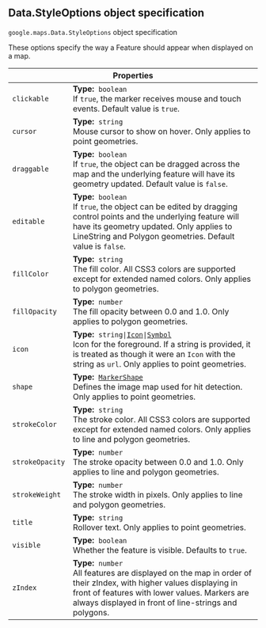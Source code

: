 <h2 id="Data.StyleOptions"> Data.StyleOptions object specification </h2><p>
<code><span itemprop="path">google.maps</span>.<span itemprop="name">Data.StyleOptions</span></code>
object specification
</p><p>These options specify the way a Feature should appear when displayed on a map.</p><div class="devsite-table-wrapper"><table class="properties responsive" summary="interface Data.StyleOptions - Properties">
<thead>
<tr><th colspan="2">Properties</th>
</tr></thead>
<tbody>
<tr>
<td><code><span>clickable</span></code></td>
<td><div><strong>Type:</strong>&nbsp; <code>boolean</code></div>
<div class="desc">If <code>true</code>, the marker receives mouse and touch events. Default value is <code>true</code>.</div></td>
</tr>
<tr>
<td><code><span>cursor</span></code></td>
<td><div><strong>Type:</strong>&nbsp; <code>string</code></div>
<div class="desc">Mouse cursor to show on hover. Only applies to point geometries.</div></td>
</tr>
<tr>
<td><code><span>draggable</span></code></td>
<td><div><strong>Type:</strong>&nbsp; <code>boolean</code></div>
<div class="desc">If <code>true</code>, the object can be dragged across the map and the underlying feature will have its geometry updated. Default value is <code>false</code>.</div></td>
</tr>
<tr>
<td><code><span>editable</span></code></td>
<td><div><strong>Type:</strong>&nbsp; <code>boolean</code></div>
<div class="desc">If <code>true</code>, the object can be edited by dragging control points and the underlying feature will have its geometry updated. Only applies to LineString and Polygon geometries. Default value is <code>false</code>.</div></td>
</tr>
<tr>
<td><code><span>fillColor</span></code></td>
<td><div><strong>Type:</strong>&nbsp; <code>string</code></div>
<div class="desc">The fill color. All CSS3 colors are supported except for extended named colors. Only applies to polygon geometries.</div></td>
</tr>
<tr>
<td><code><span>fillOpacity</span></code></td>
<td><div><strong>Type:</strong>&nbsp; <code>number</code></div>
<div class="desc">The fill opacity between 0.0 and 1.0. Only applies to polygon geometries.</div></td>
</tr>
<tr>
<td><code><span>icon</span></code></td>
<td><div><strong>Type:</strong>&nbsp; <code>string|<a href="https://github.com/amenadiel/google-maps-documentation/blob/master/docs/Icon.md">Icon</a>|<a href="https://github.com/amenadiel/google-maps-documentation/blob/master/docs/Symbol.md">Symbol</a></code></div>
<div class="desc">Icon for the foreground. If a string is provided, it is treated as though it were an <code>Icon</code> with the string as <code>url</code>. Only applies to point geometries.</div></td>
</tr>
<tr>
<td><code><span>shape</span></code></td>
<td><div><strong>Type:</strong>&nbsp; <code><a href="https://github.com/amenadiel/google-maps-documentation/blob/master/docs/MarkerShape.md">MarkerShape</a></code></div>
<div class="desc">Defines the image map used for hit detection. Only applies to point geometries.</div></td>
</tr>
<tr>
<td><code><span>strokeColor</span></code></td>
<td><div><strong>Type:</strong>&nbsp; <code>string</code></div>
<div class="desc">The stroke color. All CSS3 colors are supported except for extended named colors. Only applies to line and polygon geometries.</div></td>
</tr>
<tr>
<td><code><span>strokeOpacity</span></code></td>
<td><div><strong>Type:</strong>&nbsp; <code>number</code></div>
<div class="desc">The stroke opacity between 0.0 and 1.0. Only applies to line and polygon geometries.</div></td>
</tr>
<tr>
<td><code><span>strokeWeight</span></code></td>
<td><div><strong>Type:</strong>&nbsp; <code>number</code></div>
<div class="desc">The stroke width in pixels. Only applies to line and polygon geometries.</div></td>
</tr>
<tr>
<td><code><span>title</span></code></td>
<td><div><strong>Type:</strong>&nbsp; <code>string</code></div>
<div class="desc">Rollover text. Only applies to point geometries.</div></td>
</tr>
<tr>
<td><code><span>visible</span></code></td>
<td><div><strong>Type:</strong>&nbsp; <code>boolean</code></div>
<div class="desc">Whether the feature is visible. Defaults to <code>true</code>.</div></td>
</tr>
<tr>
<td><code><span>zIndex</span></code></td>
<td><div><strong>Type:</strong>&nbsp; <code>number</code></div>
<div class="desc">All features are displayed on the map in order of their zIndex, with higher values displaying in front of features with lower values. Markers are always displayed in front of line-strings and polygons.</div></td>
</tr>
</tbody>
</table></div>